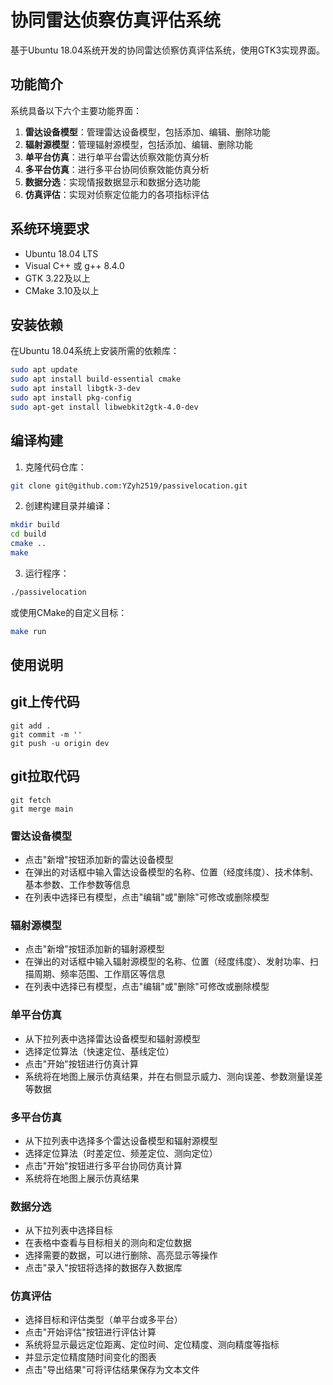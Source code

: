 # 协同雷达侦察仿真评估系统

基于Ubuntu 18.04系统开发的协同雷达侦察仿真评估系统，使用GTK3实现界面。

## 功能简介

系统具备以下六个主要功能界面：

1. **雷达设备模型**：管理雷达设备模型，包括添加、编辑、删除功能
2. **辐射源模型**：管理辐射源模型，包括添加、编辑、删除功能
3. **单平台仿真**：进行单平台雷达侦察效能仿真分析
4. **多平台仿真**：进行多平台协同侦察效能仿真分析
5. **数据分选**：实现情报数据显示和数据分选功能
6. **仿真评估**：实现对侦察定位能力的各项指标评估

## 系统环境要求

- Ubuntu 18.04 LTS
- Visual C++ 或 g++ 8.4.0
- GTK 3.22及以上
- CMake 3.10及以上

## 安装依赖

在Ubuntu 18.04系统上安装所需的依赖库：

```bash
sudo apt update
sudo apt install build-essential cmake
sudo apt install libgtk-3-dev
sudo apt install pkg-config
sudo apt-get install libwebkit2gtk-4.0-dev
```

## 编译构建

1. 克隆代码仓库：

```bash
git clone git@github.com:YZyh2519/passivelocation.git
```

2. 创建构建目录并编译：

```bash
mkdir build
cd build
cmake ..
make 
```

3. 运行程序：

```bash
./passivelocation
```

或使用CMake的自定义目标：

```bash
make run
```

## 使用说明

## git上传代码
```
git add .
git commit -m ''
git push -u origin dev
```
## git拉取代码
```
git fetch
git merge main
```

### 雷达设备模型

- 点击"新增"按钮添加新的雷达设备模型
- 在弹出的对话框中输入雷达设备模型的名称、位置（经度纬度）、技术体制、基本参数、工作参数等信息
- 在列表中选择已有模型，点击"编辑"或"删除"可修改或删除模型

### 辐射源模型

- 点击"新增"按钮添加新的辐射源模型
- 在弹出的对话框中输入辐射源模型的名称、位置（经度纬度）、发射功率、扫描周期、频率范围、工作扇区等信息
- 在列表中选择已有模型，点击"编辑"或"删除"可修改或删除模型

### 单平台仿真

- 从下拉列表中选择雷达设备模型和辐射源模型
- 选择定位算法（快速定位、基线定位）
- 点击"开始"按钮进行仿真计算
- 系统将在地图上展示仿真结果，并在右侧显示威力、测向误差、参数测量误差等数据

### 多平台仿真

- 从下拉列表中选择多个雷达设备模型和辐射源模型
- 选择定位算法（时差定位、频差定位、测向定位）
- 点击"开始"按钮进行多平台协同仿真计算
- 系统将在地图上展示仿真结果

### 数据分选

- 从下拉列表中选择目标
- 在表格中查看与目标相关的测向和定位数据
- 选择需要的数据，可以进行删除、高亮显示等操作
- 点击"录入"按钮将选择的数据存入数据库

### 仿真评估

- 选择目标和评估类型（单平台或多平台）
- 点击"开始评估"按钮进行评估计算
- 系统将显示最远定位距离、定位时间、定位精度、测向精度等指标
- 并显示定位精度随时间变化的图表
- 点击"导出结果"可将评估结果保存为文本文件

